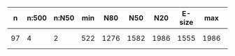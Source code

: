 n    |n:500  |n:N50  |min  |N80   |N50   |N20   |E-size  |max   |sum   |name
---  |---    |---    |---  |---   |---   |---   |---     |---   |---   |---
97   |4      |2      |522  |1276  |1582  |1986  |1555    |1986  |5366  |fake-unitigs.fa
